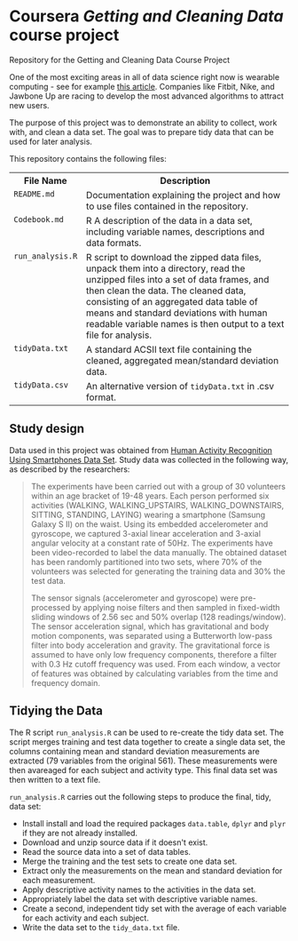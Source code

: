 # Coursera *Getting and Cleaning Data* course project

Repository for the Getting and Cleaning Data Course Project

One of the most exciting areas in all of data science right now is wearable computing - see for example [this article](http://www.insideactivitytracking.com/data-science-activity-tracking-and-the-battle-for-the-worlds-top-sports-brand/). Companies like Fitbit, Nike, and Jawbone Up are racing to develop the most advanced algorithms to attract new users.

The purpose of this project was to demonstrate an ability to collect, work with, and clean a data set. The goal was to prepare tidy data that can be used for later analysis.

This repository contains the following files:

<table>
<tr><th>File Name</th><th>Description</th></tr>
<tr><td valign=top><code>README.md</code></td><td>Documentation explaining the project and how to use files contained in the repository.</td></tr>
<tr><td valign=top><code>Codebook.md</code></td><td>R A description of the data in a data set, including variable names, descriptions and data formats.</td></tr>
<tr><td valign=top><code>run_analysis.R</code></td><td>R script to download the zipped data files, unpack them into a directory, read the unzipped files into a set of data frames, and then clean the data. The cleaned data, consisting of an aggregated data table of means and standard deviations with human readable variable names is then output to a text file for analysis.</td></tr>
<tr><td valign=top><code>tidyData.txt</code></td><td>A standard ACSII text file containing the cleaned, aggregated mean/standard deviation data.</td></tr>
<tr><td valign=top><code>tidyData.csv</code></td><td>An alternative version of <code>tidyData.txt</code> in .csv format.</td></tr>
</table>

## Study design <a name="study-design"></a>

Data used in this project was obtained from [Human Activity Recognition Using Smartphones Data Set](http://archive.ics.uci.edu/ml/datasets/Human+Activity+Recognition+Using+Smartphones#). Study data was collected in the following way, as described by the researchers:

> The experiments have been carried out with a group of 30 volunteers within an age bracket of 19-48 years. Each person performed six activities (WALKING, WALKING\_UPSTAIRS, WALKING\_DOWNSTAIRS, SITTING, STANDING, LAYING) wearing a smartphone (Samsung Galaxy S II) on the waist. Using its embedded accelerometer and gyroscope, we captured 3-axial linear acceleration and 3-axial angular velocity at a constant rate of 50Hz. The experiments have been video-recorded to label the data manually. The obtained dataset has been randomly partitioned into two sets, where 70% of the volunteers was selected for generating the training data and 30% the test data.
> 
> The sensor signals (accelerometer and gyroscope) were pre-processed by applying noise filters and then sampled in fixed-width sliding windows of 2.56 sec and 50% overlap (128 readings/window). The sensor acceleration signal, which has gravitational and body motion components, was separated using a Butterworth low-pass filter into body acceleration and gravity. The gravitational force is assumed to have only low frequency components, therefore a filter with 0.3 Hz cutoff frequency was used. From each window, a vector of features was obtained by calculating variables from the time and frequency domain.

## Tidying the Data <a name="tidying-data"></a>

The R script <code>run_analysis.R</code> can be used to re-create the tidy data set. The script merges training and test data together to create a single data set, the columns containing mean and standard deviation measurements are extracted (79 variables from the original 561). These measurements were then avareaged for each subject and activity type. This final data set was then written to a text file.

<code>run_analysis.R</code> carries out the following steps to produce the final, tidy, data set:

- Install install and load the required packages <code>data.table</code>, <code>dplyr</code> and <code>plyr</code> if they are not already installed.
- Download and unzip source data if it doesn't exist.
- Read the source data into a set of data tables.
- Merge the training and the test sets to create one data set.
- Extract only the measurements on the mean and standard deviation for each measurement.
- Apply descriptive activity names to the activities in the data set.
- Appropriately label the data set with descriptive variable names.
- Create a second, independent tidy set with the average of each variable for each activity and each subject.
- Write the data set to the <code>tidy_data.txt</code> file.